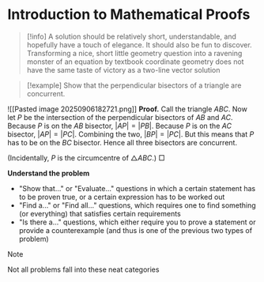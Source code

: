 # Introduction to Mathematical Proofs

>[!info]
> A solution should be relatively short, understandable, and hopefully have a touch of elegance. It should also be fun to discover. Transforming a nice, short little geometry question into a ravening monster of an equation by textbook coordinate geometry does not have the same taste of victory as a two-line vector solution

> [!example]
> Show that the perpendicular bisectors of a triangle are concurrent.

![[Pasted image 20250906182721.png]]
**Proof.** Call the triangle $ABC$. Now let $P$ be the intersection of the perpendicular bisectors of $AB$ and $AC$.
Because $P$ is on the $AB$ bisector, $|AP|=|PB|$.
Because $P$ is on the $AC$ bisector, $|AP|=|PC|$.
Combining the two, $|BP|=|PC|$.
But this means that $P$ has to be on the $BC$ bisector.
Hence all three bisectors are concurrent.

(Incidentally, $P$ is the circumcentre of $\triangle ABC$.)                                                                           $\Box$

**Understand the problem**
   - "Show that..." or "Evaluate..." questions in which a certain statement has to be proven true, or a certain expression has to be worked out
   - "Find a..." or "Find all..." questions, which requires one to find something (or everything) that satisfies certain requirements
   - "Is there a..." questions, which either require you to prove a statement or provide a counterexample (and thus is one of the previous two types of problem)
   >[!Note]
   >Not all problems fall into these neat categories 